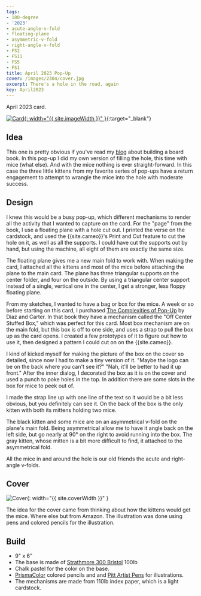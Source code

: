 ```yaml
---
tags:
- 180-degree
- '2023'
- acute-angle-v-fold
- floating-plane
- asymmetric-v-fold
- right-angle-v-fold
- FS2
- FS11
- FS5
- FS1
title: April 2023 Pop-Up
cover: /images/2304/cover.jpg
excerpt: There's a hole in the road, again
key: April2023
---
```

April 2023 card.

[![Card]({{site.baseurl}}/images/2304/popup.gif){: width="{{ site.imageWidth }}" }](/images/2304/popup.gif "Click to replay in a new tab"){:target="_blank"}

## Idea

This one is pretty obvious if you've read my [blog](/2023/02/08/hitr.html) about building a board book. In this pop-up I did my own version of filling the hole, this time with mice (what else). And with the mice nothing is ever straight-forward. In this case the three little kittens from my favorite series of pop-ups have a return engagement to attempt to wrangle the mice into the hole with moderate success.

## Design

I knew this would be a busy pop-up, which different mechanisms to render all the activity that I wanted to capture on the card. For the "page" from the book, I use a floating plane with a hole cut out. I printed the verse on the cardstock, and used the {{site.cameo}}'s Print and Cut feature to cut the hole on it, as well as all the supports. I could have cut the supports out by hand, but using the machine, all eight of them are exactly the same size.

The floating plane gives me a new main fold to work with. When making the card, I attached all the kittens and most of the mice before attaching the plane to the main card. The plane has three triangular supports on the center folder, and four on the outside. By using a triangular center support instead of a single, vertical one in the center, I get a stronger, less floppy floating plane.

From my sketches, I wanted to have a bag or box for the mice. A week or so before starting on this card, I purchased [The Complexities of Pop-Up](books.html#the-complexities-of-pop-up) by Diaz and Carter. In that book they have a mechanism called the "Off Center Stuffed Box," which was perfect for this card. Most box mechanism are on the main fold, but this box is off to one side, and uses a strap to pull the box up as the card opens. I created a few prototypes of it to figure out how to use it, then designed a pattern I could cut on on the {{site.cameo}}.

I kind of kicked myself for making the picture of the box on the cover so detailed, since now I had to make a tiny version of it. "Maybe the logo can be on the back where you can't see it?" "Nah, it'll be better to had it up front." After the inner dialog, I decorated the box as it is on the cover and used a punch to poke holes in the top. In addition there are some slots in the box for mice to peek out of.

I made the strap line up with one line of the text so it would be a bit less obvious, but you definitely can see it. On the back of the box is the only kitten with both its mittens holding two mice.

The black kitten and some mice are on an asymmetrical v-fold on the plane's main fold. Being asymmetrical allow me to have it angle back on the left side, but go nearly at 90&deg; on the right to avoid running into the box. The gray kitten, whose mitten is a bit more difficult to find, it attached to the asymmetrical fold.

All the mice in and around the hole is our old friends the acute and right-angle v-folds.

## Cover

![Cover]({{site.baseurl}}{{page.cover}}){: width="{{ site.coverWidth }}" }

The idea for the cover came from thinking about how the kittens would get the mice. Where else but from Amazon. The illustration was done using pens and colored pencils for the illustration.

## Build

- 9" x 6"
- The base is made of [Strathmore 300 Bristol](/supplies.html#strathmore-300-bristol) 100lb
- Chalk pastel for the color on the base.
- [PrismaColor](/supplies.html#prismacolor-colored-pencils) colored pencils and and [Pitt Artist Pens](/supplies.html#faber-castell-pitt-artist-pens) for illustrations.
- The mechanisms are made from 110lb index paper, which is a light cardstock.
